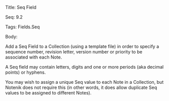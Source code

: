 Title:  Seq Field

Seq:    9.2

Tags:   Fields.Seq

Body:   
 
Add a Seq Field to a Collection (using a template file) in order to specify a sequence number, revision letter, version number or priority to be associated with each Note. 

A Seq field may contain letters, digits and one or more periods (aka decimal points) or hyphens. 

You may wish to assign a unique Seq value to each Note in a Collection, but Notenik does not require this (in other words, it does allow duplicate Seq values to be assigned to different Notes). 

